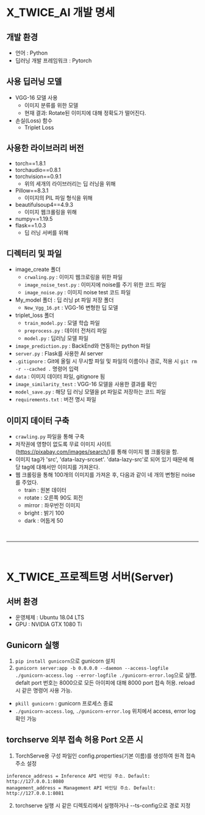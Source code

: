 # X_TWICE_AI 개발 명세

## 개발 환경
- 언어 : Python
- 딥러닝 개발 프레임워크 : Pytorch

## 사용 딥러닝 모델
- VGG-16 모델 사용
    - 이미지 분류를 위한 모델
    - 현재 결과: Rotate된 이미지에 대해 정확도가 떨어진다.
- 손실(Loss) 함수 
    - Triplet Loss

## 사용한 라이브러리 버전
- torch==1.8.1
- torchaudio==0.8.1
- torchvision==0.9.1
    - 위의 세개의 라이브러리는 딥 러닝을 위해
- Pillow==8.3.1
    - 이미지의 PIL 파일 형식을 위해
- beautifulsoup4==4.9.3
    - 이미지 웹크롤링을 위해
- numpy==1.19.5
- flask==1.0.3
    - 딥 러닝 서버를 위해 

## 디렉터리 및 파일
- image_create 폴더
    - `crwaling.py` : 이미지 웹크로링을 위한 파일
    - `image_noise_test.py` : 이미지에 noise를 주기 위한 코드 파일
    - `image_noise.py` : 이미지 noise test 코드 파일
- My_model 폴더 : 딥 러닝 pt 파일 저장 폴더
    - `New_Vgg_16.pt` : VGG-16 변형한 딥 모델
- triplet_loss 폴더
    - `train_model.py` : 모델 학습 파일
    - `preprocess.py` : 데이터 전처리 파일
    - `model.py` : 딥러닝 모델 파일
- `image_prediction.py` : BackEnd와 연동하는 python 파일
- `server.py` : Flask를 사용한 AI server 
- `.gitignore` : Git에 올릴 시 무시할 파일 및 파일의 이름이나 경로, 적용 시 `git rm -r --cached .` 명령어 입력
- `data` : 이미지 데이터 파일, gitignore 됨
- `image_similarity_test` : VGG-16 모델을 사용한 결과를 확인
- `model_save.py` : 해당 딥 러닝 모델을 pt 파일로 저장하는 코드 파일 
- `requirements.txt` : 버전 명시 파일

## 이미지 데이터 구축
- `crawling.py` 파일을 통해 구축
- 저작권에 영향이 없도록 무료 이미지 사이트(https://pixabay.com/images/search/)를 통해 이미지 웹 크롤링을 함.
- 이미지 tag가 'src', 'data-lazy-srcset'. 'data-lazy-src'로 되어 있기 때문에 해당 tag에 대해서만 이미지를 가져온다.
- 웹 크롤링을 통해 100개의 이미지를 가져온 후, 다음과 같이 네 개의 변형된 noise를 주었다.
    - train : 원본 데이터
    - rotate : 오른쪽 90도 회전
    - mirror : 좌우반전 이미지
    - bright : 밝기 100
    - dark : 어둡게 50

<br>
<hr>
<br>

# X_TWICE_프로젝트명 서버(Server)

## 서버 환경
- 운영체제 : Ubuntu 18.04 LTS
- GPU : NVIDIA GTX 1080 Ti

## Gunicorn 실행 
1. `pip install gunicorn`으로 gunicorn 설치
2. `gunicorn server:app -b 0.0.0.0 --daemon --access-logfile ./gunicorn-access.log --error-logfile ./gunicorn-error.log`으로 실행. 
    defalt port 번호는 8000으로 모든 아이피에 대해 8000 port 접속 허용. reload 시 같은 명령어 사용 가능.
- `pkill gunicorn` : gunicorn 프로세스 종료
- `./gunicorn-access.log`, `./gunicorn-error.log` 위치에서 access, error log 확인 가능

## torchserve 외부 접속 허용 Port 오픈 시 
1. TorchServe용 구성 파일인 config.properties(기본 이름)를 생성하여 원격 접속 주소 설정
  ```
  inference_address = Inference API 바인딩 주소. Default: http://127.0.0.1:8080
  management_address = Management API 바인딩 주소. Default: http://127.0.0.1:8081
  ```
2. torchserve 실행 시 같은 디렉토리에서 실행하거나 --ts-config으로 경로 지정 
